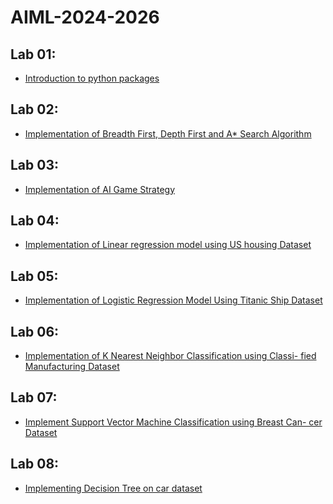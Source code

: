 # AIML-2024-2026
## Lab 01: 
- [Introduction to python packages](https://github.com/Pranay9392/AIML-2024-2026/blob/main/AIML_A1.ipynb)

## Lab 02: 
- [Implementation of Breadth First, Depth First and A* Search
Algorithm](https://github.com/Pranay9392/AIML-2024-2026/commit/088892441acb2eade0ffe3951112374a058bdc49)
## Lab 03: 
- [Implementation of  AI Game Strategy](https://github.com/Pranay9392/AIML-2024-2026/blob/main/AIML_A3.ipynb) 
## Lab 04: 
- [Implementation of Linear regression model using US housing Dataset](https://github.com/Pranay9392/AIML-2024-2026/blob/main/AIML_A4.ipynb)
## Lab 05: 
- [Implementation of Logistic Regression Model Using Titanic Ship Dataset](https://github.com/Pranay9392/AIML-2024-2026/blob/main/AIML_A5.ipynb) 
## Lab 06: 
- [Implementation of  K Nearest Neighbor Classification using Classi-
fied Manufacturing Dataset](https://github.com/Pranay9392/AIML-2024-2026/blob/main/AIML_A6.ipynb) 
## Lab 07: 
- [Implement Support Vector Machine Classification using Breast Can-
cer Dataset](https://github.com/Pranay9392/AIML-2024-2026/blob/main/AIML_A7.ipynb)
## Lab 08: 
- [Implementing Decision Tree on car dataset]() 



